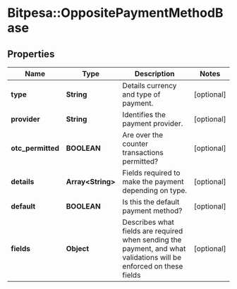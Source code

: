 # Bitpesa::OppositePaymentMethodBase

## Properties
Name | Type | Description | Notes
------------ | ------------- | ------------- | -------------
**type** | **String** | Details currency and type of payment. | [optional] 
**provider** | **String** | Identifies the payment provider. | [optional] 
**otc_permitted** | **BOOLEAN** | Are over the counter transactions permitted? | [optional] 
**details** | **Array&lt;String&gt;** | Fields required to make the payment depending on type. | [optional] 
**default** | **BOOLEAN** | Is this the default payment method? | [optional] 
**fields** | **Object** | Describes what fields are required when sending the payment, and what validations will be enforced on these fields | [optional] 


